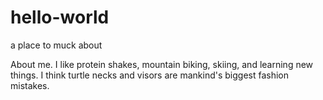 # hello-world
a place to muck about

About me.  I like protein shakes, mountain biking, skiing, and learning new things.
I think turtle necks and visors are mankind's biggest fashion mistakes.
